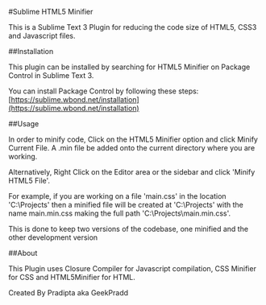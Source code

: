 #Sublime HTML5 Minifier

This is a Sublime Text 3 Plugin for reducing the code size of HTML5, CSS3 and Javascript files. 

##Installation

This plugin can be installed by searching for HTML5 Minifier on Package Control in Sublime Text 3. 

You can install Package Control by following these steps: [https://sublime.wbond.net/installation](https://sublime.wbond.net/installation)

##Usage

In order to minify code, Click on the HTML5 Minifier option and click Minify Current File. A .min file be added onto the current directory where you are working. 

Alternatively, Right Click on the Editor area or the sidebar and click 'Minify HTML5 File'.

For example, if you are working on a file 'main.css' in the location 'C:\Projects\' then a minified file will be created at 'C:\Projects\' with the name main.min.css making the full path 'C:\Projects\main.min.css'.

This is done to keep two versions of the codebase, one minified and the other development version

##About 

This Plugin uses Closure Compiler for Javascript compilation, CSS Minifier for CSS and HTML5Minifier for HTML.

Created By Pradipta aka GeekPradd
